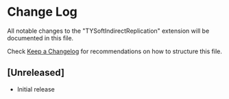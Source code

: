 # Change Log

All notable changes to the "TYSoftIndirectReplication" extension will be documented in this file.

Check [Keep a Changelog](http://keepachangelog.com/) for recommendations on how to structure this file.

## [Unreleased]

- Initial release